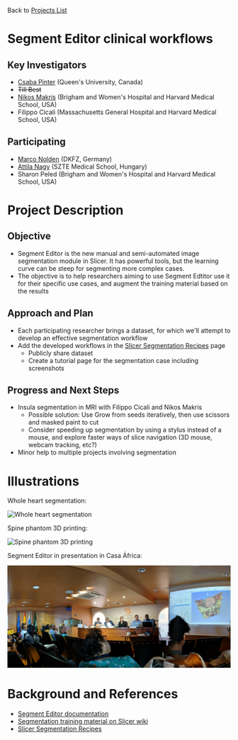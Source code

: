Back to [Projects List](../../README.md#ProjectsList)

# Segment Editor clinical workflows

## Key Investigators

- [Csaba Pinter](http://perk.cs.queensu.ca/users/pinter) (Queen's University, Canada)
- ~~Till Best~~
- [Nikos Makris](https://lmi.med.harvard.edu/people/nikos-makris) (Brigham and Women's Hospital and Harvard Medical School, USA)
- Filippo Cicali (Massachusetts General Hospital and Harvard Medical School, USA)

## Participating
- [Marco Nolden](https://www.dkfz.de/en/mic/team/people/Marco_Nolden.html) (DKFZ, Germany)
- [Attila Nagy](http://www.klinikaikozpont.u-szeged.hu/orl/index.php/hu/munkatarsak) (SZTE Medical School, Hungary)
- Sharon Peled (Brigham and Women's Hospital and Harvard Medical School, USA)

# Project Description

## Objective

* Segment Editor is the new manual and semi-automated image segmentation module in Slicer. It has powerful tools, but the learning curve can be steep for segmenting more complex cases.
* The objective is to help researchers aiming to use Segment Edtitor use it for their specific use cases, and augment the training material based on the results

## Approach and Plan

* Each participating researcher brings a dataset, for which we'll attempt to develop an effective segmentation workflow
* Add the developed workflows in the [Slicer Segmentation Recipes](https://github.com/lassoan/SlicerSegmentationRecipes) page
  * Publicly share dataset
  * Create a tutorial page for the segmentation case including screenshots

## Progress and Next Steps

<!--Describe progress and next steps in a few bullet points as you are making progress.-->

* Insula segmentation in MRI with Filippo Cicali and Nikos Makris
  * Possible solution: Use Grow from seeds iteratively, then use scissors and masked paint to cut
  * Consider speeding up segmentation by using a stylus instead of a mouse, and explore faster ways of slice navigation (3D mouse, webcam tracking, etc?)
* Minor help to multiple projects involving segmentation

# Illustrations
Whole heart segmentation:

![Whole heart segmentation](https://www.slicer.org/w/images/c/c1/20180612_SegmentEditor_WholeHeartScreenshot.PNG)

Spine phantom 3D printing:

![Spine phantom 3D printing](https://www.slicer.org/w/images/4/47/20180612_SegmentEditor_SpinePhantomMontage.png)

Segment Editor in presentation in Casa África:

![Segment Editor in presentation in Casa África](../../CasaAfrica_SegmentEditor_Panorama.jpg)

<!--Add pictures and links to videos that demonstrate what has been accomplished.-->

# Background and References

<!--Use this space for information that may help people better understand your project, like links to papers, source code, or data.-->

- [Segment Editor documentation](http://slicer.readthedocs.io/en/latest/user_guide/module_segmenteditor.html)
- [Segmentation training material on Slicer wiki](https://www.slicer.org/wiki/Documentation/Nightly/Training#Slicer4_Image_Segmentation)
- [Slicer Segmentation Recipes](https://github.com/lassoan/SlicerSegmentationRecipes)
